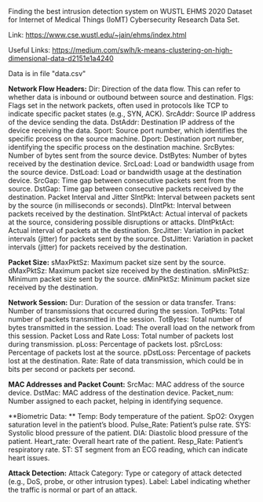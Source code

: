 Finding the best intrusion detection system on WUSTL EHMS 2020 Dataset for Internet of Medical Things (IoMT) Cybersecurity Research Data Set.

Link: https://www.cse.wustl.edu/~jain/ehms/index.html

Useful Links:
https://medium.com/swlh/k-means-clustering-on-high-dimensional-data-d2151e1a4240

Data is in file "data.csv" 

**Network Flow Headers:**
Dir: Direction of the data flow. This can refer to whether data is inbound or outbound between source and destination.
Flgs: Flags set in the network packets, often used in protocols like TCP to indicate specific packet states (e.g., SYN, ACK).
SrcAddr: Source IP address of the device sending the data.
DstAddr: Destination IP address of the device receiving the data.
Sport: Source port number, which identifies the specific process on the source machine.
Dport: Destination port number, identifying the specific process on the destination machine.
SrcBytes: Number of bytes sent from the source device.
DstBytes: Number of bytes received by the destination device.
SrcLoad: Load or bandwidth usage from the source device.
DstLoad: Load or bandwidth usage at the destination device.
SrcGap: Time gap between consecutive packets sent from the source.
DstGap: Time gap between consecutive packets received by the destination.
Packet Interval and Jitter
SIntPkt: Interval between packets sent by the source (in milliseconds or seconds).
DIntPkt: Interval between packets received by the destination.
SIntPktAct: Actual interval of packets at the source, considering possible disruptions or attacks.
DIntPktAct: Actual interval of packets at the destination.
SrcJitter: Variation in packet intervals (jitter) for packets sent by the source.
DstJitter: Variation in packet intervals (jitter) for packets received by the destination.

**Packet Size:**
sMaxPktSz: Maximum packet size sent by the source.
dMaxPktSz: Maximum packet size received by the destination.
sMinPktSz: Minimum packet size sent by the source.
dMinPktSz: Minimum packet size received by the destination.

**Network Session:**
Dur: Duration of the session or data transfer.
Trans: Number of transmissions that occurred during the session.
TotPkts: Total number of packets transmitted in the session.
TotBytes: Total number of bytes transmitted in the session.
Load: The overall load on the network from this session.
Packet Loss and Rate
Loss: Total number of packets lost during transmission.
pLoss: Percentage of packets lost.
pSrcLoss: Percentage of packets lost at the source.
pDstLoss: Percentage of packets lost at the destination.
Rate: Rate of data transmission, which could be in bits per second or packets per second.

**MAC Addresses and Packet Count:**
SrcMac: MAC address of the source device.
DstMac: MAC address of the destination device.
Packet_num: Number assigned to each packet, helping in identifying sequence.

**Biometric Data:
**
Temp: Body temperature of the patient.
SpO2: Oxygen saturation level in the patient’s blood.
Pulse_Rate: Patient’s pulse rate.
SYS: Systolic blood pressure of the patient.
DIA: Diastolic blood pressure of the patient.
Heart_rate: Overall heart rate of the patient.
Resp_Rate: Patient’s respiratory rate.
ST: ST segment from an ECG reading, which can indicate heart issues.

**Attack Detection:**
Attack Category: Type or category of attack detected (e.g., DoS, probe, or other intrusion types).
Label: Label indicating whether the traffic is normal or part of an attack.
